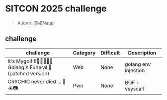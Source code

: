 # SITCON 2025 challenge
> Author: 堇姬Naup

## challenge
| challenge | Category | Difficult | Description |
|-----------|----------|-----------|-------------|
| It's Mygo!!!!!🎤🎸🎸🥁🎸 Golang's Funeral 🎹 (patched version) | Web | None | golang env injection |
| CRYCHIC never died ... 🌸☀️📷 | Pwn | None | BOF + vsyscall |
